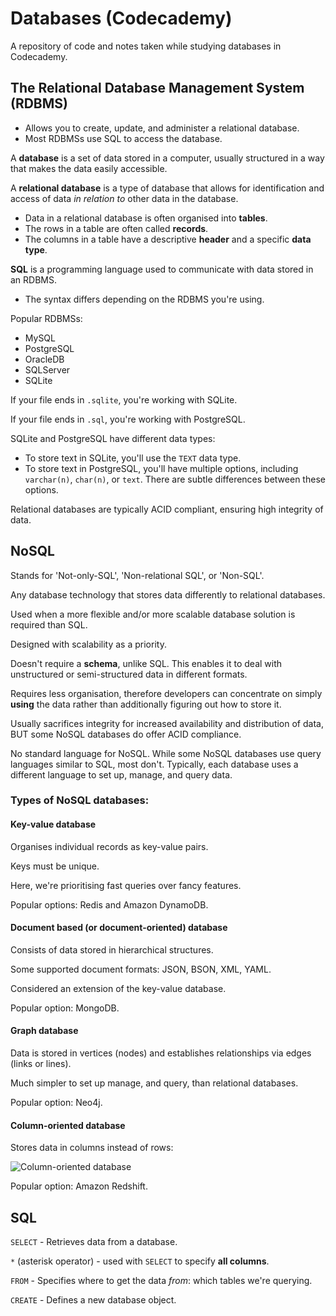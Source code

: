 # Databases (Codecademy)

A repository of code and notes taken while studying databases in Codecademy.

## The Relational Database Management System (RDBMS)

- Allows you to create, update, and administer a relational database. 
- Most RDBMSs use SQL to access the database. 

A **database** is a set of data stored in a computer,
usually structured in a way that makes the data easily accessible.

A **relational database** is a type of database that allows for identification and access of data
*in relation to* other data in the database.
- Data in a relational database is often organised into **tables**. 
- The rows in a table are often called **records**.
- The columns in a table have a descriptive **header** and a specific **data type**.

**SQL** is a programming language used to communicate with data stored in an RDBMS. 
- The syntax differs depending on the RDBMS you're using.

Popular RDBMSs:

- MySQL
- PostgreSQL
- OracleDB
- SQLServer
- SQLite

If your file ends in `.sqlite`, you're working with SQLite.

If your file ends in `.sql`, you're working with PostgreSQL. 

SQLite and PostgreSQL have different data types:

- To store text in SQLite, you'll use the `TEXT` data type.
- To store text in PostgreSQL, you'll have multiple options,
including `varchar(n)`, `char(n)`, or `text`.
There are subtle differences between these options.

Relational databases are typically ACID compliant, ensuring high integrity of data. 

## NoSQL

Stands for 'Not-only-SQL', 'Non-relational SQL', or 'Non-SQL'. 

Any database technology that stores data differently to relational databases. 

Used when a more flexible and/or more scalable database solution is required than SQL.

Designed with scalability as a priority. 

Doesn't require a **schema**, unlike SQL.
This enables it to deal with unstructured or semi-structured data in different formats.

Requires less organisation, therefore developers can concentrate on simply
**using** the data rather than additionally figuring out how to store it.

Usually sacrifices integrity for increased availability and distribution of data,
BUT some NoSQL databases do offer ACID compliance.

No standard language for NoSQL. 
While some NoSQL databases use query languages similar to SQL, most don't.
Typically, each database uses a different language to set up, manage, and query data.

### Types of NoSQL databases:

#### Key-value database

Organises individual records as key-value pairs. 

Keys must be unique.

Here, we're prioritising fast queries over fancy features. 

Popular options: Redis and Amazon DynamoDB.

#### Document based (or document-oriented) database

Consists of data stored in hierarchical structures.

Some supported document formats: JSON, BSON, XML, YAML. 

Considered an extension of the key-value database. 

Popular option: MongoDB. 

#### Graph database

Data is stored in vertices (nodes) and establishes relationships via edges (links or lines). 

Much simpler to set up manage, and query, than relational databases. 

Popular option: Neo4j.

#### Column-oriented database

Stores data in columns instead of rows:

![Column-oriented database](https://static-assets.codecademy.com/Courses/Backend-Backfill/ART1440-column-oriented.svg)

Popular option: Amazon Redshift.

## SQL

`SELECT` - Retrieves data from a database. 

`*` (asterisk operator) - used with `SELECT` to specify **all columns**. 

`FROM` - Specifies where to get the data *from*: which tables we're querying.

`CREATE` - Defines a new database object. 



